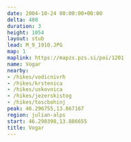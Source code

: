 ```yaml
---
date: 2004-10-24 00:00:00+00:00
delta: 480
duration: 3
height: 1054
layout: stub
lead: M_9_1910.JPG
map: 1
maplink: https://mapzs.pzs.si/poi/1201
name: Vogar
nearby:
- /hikes/vodicnivrh
- /hikes/krstenica
- /hikes/uskovnica
- /hikes/jezerskistog
- /hikes/toscbohinj
peak: 46.296755,13.867167
region: julian-alps
start: 46.290398,13.886655
title: Vogar
---
```

